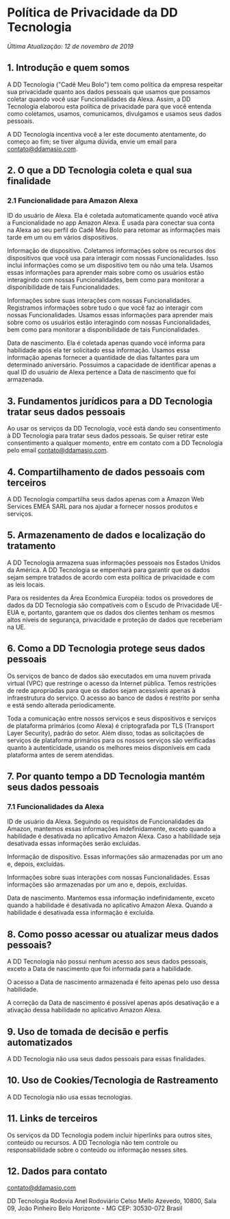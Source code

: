 
# Política de Privacidade da DD Tecnologia

_Última Atualização: 12 de novembro de 2019_

## 1. Introdução e quem somos

A DD Tecnologia ("Cadê Meu Bolo") tem como política da empresa respeitar sua privacidade quanto aos dados pessoais que usamos que possamos coletar quando você usar Funcionalidades da Alexa. Assim, a DD Tecnologia elaborou esta política de privacidade para que você entenda como coletamos, usamos, comunicamos, divulgamos e usamos seus dados pessoais.

A DD Tecnologia incentiva você a ler este documento atentamente, do começo ao fim; se tiver alguma dúvida, envie um email para [contato@ddamasio.com](mailto:contato@ddamasio.com).

## 2. O que a DD Tecnologia coleta e qual sua finalidade

### 2.1 Funcionalidade para Amazon Alexa 

ID do usuário de Alexa. Ela é coletada automaticamente quando você ativa a Funcionalidade no app Amazon Alexa. É usada para conectar sua conta na Alexa ao seu perfil do Cadê Meu Bolo para retomar as informações mais tarde em um ou em vários dispositivos.

Informação de dispositivo. Coletamos informações sobre os recursos dos dispositivos que você usa para interagir com nossas Funcionalidades. Isso inclui informações como se um dispositivo tem ou não uma tela. Usamos essas informações para aprender mais sobre como os usuários estão interagindo com nossas Funcionalidades, bem como para monitorar a disponibilidade de tais Funcionalidades.

Informações sobre suas interações com nossas Funcionalidades. Registramos informações sobre tudo o que você faz ao interagir com nossas Funcionalidades. Usamos essas informações para aprender mais sobre como os usuários estão interagindo com nossas Funcionalidades, bem como para monitorar a disponibilidade de tais Funcionalidades.

Data de nascimento. Ela é coletada apenas quando você informa para habilidade após ela ter solicitado essa informação. Usamos essa informação apenas fornecer a quantidade de dias faltantes para um determinado aniversário. Possuimos a capacidade de identificar apenas a qual ID do usuário de Alexa pertence a Data de nascimento que foi armazenada.

## 3. Fundamentos jurídicos para a DD Tecnologia tratar seus dados pessoais

Ao usar os serviços da DD Tecnologia, você está dando seu consentimento à DD Tecnologia para tratar seus dados pessoais. Se quiser retirar este consentimento a qualquer momento, entre em contato com a DD Tecnologia pelo email [contato@ddamasio.com](mailto:contato@ddamasio.com).

## 4. Compartilhamento de dados pessoais com terceiros

A DD Tecnologia compartilha seus dados apenas com a Amazon Web Services EMEA SARL para nos ajudar a fornecer nossos produtos e serviços. 

## 5. Armazenamento de dados e localização do tratamento

A DD Tecnologia armazena suas informações pessoais nos Estados Unidos da América. A DD Tecnologia se empenhará para garantir que os dados sejam sempre tratados de acordo com esta política de privacidade e com as leis locais.

Para os residentes da Área Econômica Européia: todos os provedores de dados da DD Tecnologia são compatíveis com o Escudo de Privacidade UE-EUA e, portanto, garantem que os dados dos clientes tenham os mesmos altos níveis de segurança, privacidade e proteção de dados que receberiam na UE.

## 6. Como a DD Tecnologia protege seus dados pessoais

Os serviços de banco de dados são executados em uma nuvem privada virtual (VPC) que restringe o acesso da Internet pública. Temos restrições de rede apropriadas para que os dados sejam acessíveis apenas à infraestrutura do serviço. O acesso ao banco de dados é restrito por senha e está sendo alterada periodicamente.

Toda a comunicação entre nossos serviços e seus dispositivos e serviços de plataforma primários (como Alexa) é criptografada por TLS (Transport Layer Security), padrão do setor. Além disso, todas as solicitações de serviços de plataforma primários para os nossos serviços são verificadas quanto à autenticidade, usando os melhores meios disponíveis em cada plataforma antes de serem atendidas.

## 7. Por quanto tempo a DD Tecnologia mantém seus dados pessoais

### 7.1 Funcionalidades da Alexa

ID de usuário da Alexa. Seguindo os requisitos de Funcionalidades da Amazon, mantemos essas informações indefinidamente, exceto quando a habilidade é desativada no aplicativo Amazon Alexa. Caso a habilidade seja desativada essas informações serão excluídas.

Informação de dispositivo. Essas informações são armazenadas por um ano e, depois, excluídas.

Informações sobre suas interações com nossas Funcionalidades. Essas informações são armazenadas por um ano e, depois, excluídas.

Data de nascimento. Mantemos essa informação indefinidamente, exceto quando a habilidade é desativada no aplicativo Amazon Alexa. Quando a habilidade é desativada essa informação é excluída.

## 8. Como posso acessar ou atualizar meus dados pessoais?

A DD Tecnologia não possui nenhum acesso aos seus dados pessoais, exceto a Data de nascimento que foi informada para a habilidade.

O acesso a Data de nascimento armazenada é feito apenas pelo uso dessa habilidade.

A correção da Data de nascimento é possível apenas após desativação e a ativação dessa habilidade no aplicativo Amazon Alexa.

## 9. Uso de tomada de decisão e perfis automatizados

A DD Tecnologia não usa seus dados pessoais para essas finalidades.

## 10. Uso de Cookies/Tecnologia de Rastreamento

A DD Tecnologia não usa essas tecnologias.

## 11. Links de terceiros

Os serviços da DD Tecnologia podem incluir hiperlinks para outros sites, conteúdo ou recursos. A DD Tecnologia não tem controle ou responsabilidade sobre o conteúdo ou informação nesses sites.

## 12. Dados para contato

[contato@ddamasio.com](mailto:contato@ddamasio.com)

DD Tecnologia
Rodovia Anel Rodoviário Celso Mello Azevedo, 10800, Sala 09, João Pinheiro
Belo Horizonte - MG
CEP: 30530-072
Brasil
